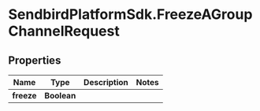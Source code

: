 # SendbirdPlatformSdk.FreezeAGroupChannelRequest

## Properties

Name | Type | Description | Notes
------------ | ------------- | ------------- | -------------
**freeze** | **Boolean** |  | 


